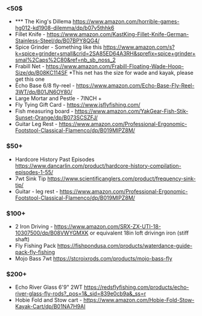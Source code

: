 
### <50$
- *** The King's Dillema https://www.amazon.com/horrible-games-hg012-kd1908-dilemma/dp/b07v5thhk6
- Fillet Knife - https://www.amazon.com/KastKing-Fillet-Knife-German-Stainless-Steel/dp/B07BPY8QG4/
- Spice Grinder - Something like this https://www.amazon.com/s?k=spice+grinder+small&crid=2SA85ED64A3RH&sprefix=spice+grinder+smal%2Caps%2C80&ref=nb_sb_noss_2
- Frabill Net - https://www.amazon.com/Frabill-Floating-Wade-Hoop-Size/dp/B08KC114SF *This net has the size for wade and kayak, please get this one
- Echo Base 6/8 fly-reel - https://www.amazon.com/Echo-Base-Fly-Reel-3WT/dp/B01JN6OY80/
- Large Mortar and Pestle - 7INCH +
- Fly Tying Gift Card - https://www.jsflyfishing.com/
- Fish measuring board - https://www.amazon.com/YakGear-Fish-Stik-Sunset-Orange/dp/B073SCSZFJ/
- Guitar Leg Rest - https://www.amazon.com/Professional-Ergonomic-Footstool-Classical-Flamenco/dp/B019MIPZ8M/

### $50+
- Hardcore History Past Episodes https://www.dancarlin.com/product/hardcore-history-compilation-episodes-1-55/
- 7wt Sink Tip https://www.scientificanglers.com/product/frequency-sink-tip/
- Guitar - leg rest - https://www.amazon.com/Professional-Ergonomic-Footstool-Classical-Flamenco/dp/B019MIPZ8M/

### $100+
- 2 Iron Driving - https://www.amazon.com/SRX-ZX-UTI-18-10307500/dp/B08VWYGMXK or equivalent 18in loft drivingn iron (stiff shaft)
- Fly Fishing Pack https://fishpondusa.com/products/waterdance-guide-pack-fly-fishing
- Mojo Bass 7wt https://stcroixrods.com/products/mojo-bass-fly

### $200+
- Echo River Glass 6'9" 2WT https://redsflyfishing.com/products/echo-river-glass-fly-rods?_pos=1&_sid=839e0cb9a&_ss=r
- Hobie Fold and Stow cart - https://www.amazon.com/Hobie-Fold-Stow-Kayak-Cart/dp/B01NA7H9AI
